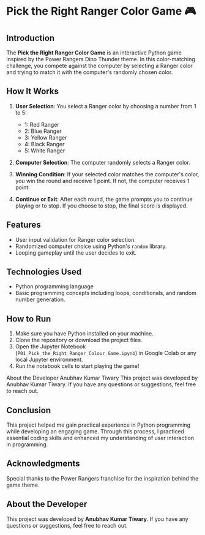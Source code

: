 # Pick the Right Ranger Color Game 🎮

## Introduction
The **Pick the Right Ranger Color Game** is an interactive Python game inspired by the Power Rangers Dino Thunder theme. In this color-matching challenge, you compete against the computer by selecting a Ranger color and trying to match it with the computer's randomly chosen color.

## How It Works
1. **User Selection**: You select a Ranger color by choosing a number from 1 to 5:
   - 1: Red Ranger
   - 2: Blue Ranger
   - 3: Yellow Ranger
   - 4: Black Ranger
   - 5: White Ranger

2. **Computer Selection**: The computer randomly selects a Ranger color.

3. **Winning Condition**: If your selected color matches the computer's color, you win the round and receive 1 point. If not, the computer receives 1 point.

4. **Continue or Exit**: After each round, the game prompts you to continue playing or to stop. If you choose to stop, the final score is displayed.

## Features
- User input validation for Ranger color selection.
- Randomized computer choice using Python's `random` library.
- Looping gameplay until the user decides to exit.

## Technologies Used
- Python programming language
- Basic programming concepts including loops, conditionals, and random number generation.

## How to Run
1. Make sure you have Python installed on your machine.
2. Clone the repository or download the project files.
3. Open the Jupyter Notebook (`P01_Pick_the_Right_Ranger_Colour_Game.ipynb`) in Google Colab or any local Jupyter environment.
4. Run the notebook cells to start playing the game!

About the Developer
Anubhav Kumar Tiwary
This project was developed by Anubhav Kumar Tiwary. If you have any questions or suggestions, feel free to reach out.

## Conclusion
This project helped me gain practical experience in Python programming while developing an engaging game. Through this process, I practiced essential coding skills and enhanced my understanding of user interaction in programming.

## Acknowledgments
Special thanks to the Power Rangers franchise for the inspiration behind the game theme.

## About the Developer
This project was developed by **Anubhav Kumar Tiwary**. If you have any questions or suggestions, feel free to reach out.
